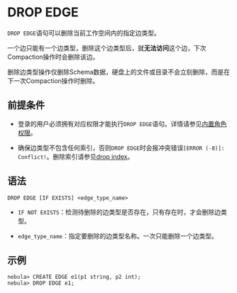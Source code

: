 # DROP EDGE

`DROP EDGE`语句可以删除当前工作空间内的指定边类型。

一个边只能有一个边类型，删除这个边类型后，就**无法访问**这个边，下次Compaction操作时会删除该边。

删除边类型操作仅删除Schema数据，硬盘上的文件或目录不会立刻删除，而是在下一次Compaction操作时删除。

## 前提条件

- 登录的用户必须拥有对应权限才能执行`DROP EDGE`语句。详情请参见[内置角色权限](../../7.data-security/1.authentication/3.role-list.md)。

- 确保边类型不包含任何索引，否则`DROP EDGE`时会报冲突错误`[ERROR (-8)]: Conflict!`。删除索引请参见[drop index](../14.native-index-statements/6.drop-native-index.md)。

## 语法

```ngql
DROP EDGE [IF EXISTS] <edge_type_name>
```

- `IF NOT EXISTS`：检测待删除的边类型是否存在，只有存在时，才会删除边类型。

- `edge_type_name`：指定要删除的边类型名称。一次只能删除一个边类型。

## 示例

```ngql
nebula> CREATE EDGE e1(p1 string, p2 int);
nebula> DROP EDGE e1;
```
